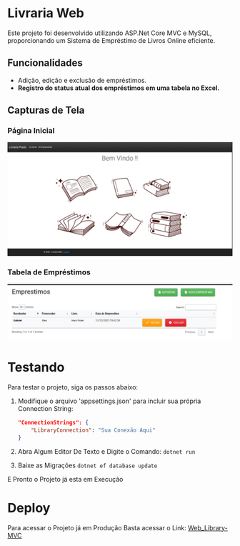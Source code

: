 # Livraria Web

Este projeto foi desenvolvido utilizando ASP.Net Core MVC e MySQL, proporcionando um Sistema de Empréstimo de Livros Online eficiente.

## Funcionalidades

- Adição, edição e exclusão de empréstimos.
- **Registro do status atual dos empréstimos em uma tabela no Excel.**

## Capturas de Tela

### Página Inicial
![Home](assets/Capa.jpeg)

### Tabela de Empréstimos
![Tabela](assets/Tabela.jpeg)

# Testando

Para testar o projeto, siga os passos abaixo:

1. Modifique o arquivo 'appsettings.json' para incluir sua própria Connection String:

   ```json
   "ConnectionStrings": {
       "LibraryConnection": "Sua Conexão Aqui"
   }

2. Abra Algum Editor De Texto e Digite o Comando:
 ```dotnet run ```

3. Baixe as Migrações
 ```dotnet ef database update ```

E Pronto o Projeto já esta em Execução

# Deploy

Para acessar o Projeto já em Produção Basta acessar o Link: [Web_Library-MVC](https://webl-ibrary-prado.azurewebsites.net/)
